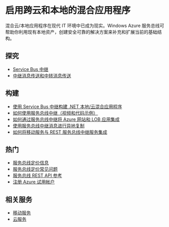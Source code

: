 <properties 
	pageTitle="启用跨云和本地的混合应用程序 | Windows Azure" 
	description="了解如何构建跨云和本地的混合应用程序。" 
	services="service-bus" 
	documentationCenter=".net" 
	authors="sethmanheim" 
	manager="timlt" 
	editor=""/>

<tags 
	ms.service="service-bus" 
	ms.date="10/06/2015" 
	wacn.date="11/27/2015"/>

# 启用跨云和本地的混合应用程序

混合云/本地应用程序在现代 IT 环境中已成为现实。Windows Azure 服务总线可帮助你利用现有本地资产，创建安全可靠的解决方案来补充和扩展当前的基础结构。


## 探究

- [Service Bus 中继](/zh-cn/documentation/articles/service-bus-dotnet-how-to-use-relay)
- [中继消息传送和中转消息传送](/documentation/articles/service-bus-messaging-overview)

## 构建

- [使用 Service Bus 中继构建 .NET 本地/云混合应用程序](/documentation/articles/service-bus-dotnet-hybrid-app-using-service-bus-relay)
- [如何使用服务总线中继（视频和代码示例）](http://appfabricdemos.codeplex.com/releases/view/67597)
- [如何通过服务总线中继将 Azure 网站和 LOB 应用集成](https://code.msdn.microsoft.com/How-to-integrate-a-Windows-f1fedff8) 
- [使用服务总线中继消息进行异地复制](http://code.msdn.microsoft.com/Geo-replication-with-16dbfecd)
- [如何将移动服务与 REST 服务总线中继服务集成](http://blogs.msdn.com/b/paolos/archive/2013/07/09/how-to-integrate-a-mobile-service-with-a-rest-service-bus-relay-service.aspx)
 
## 热门
- [服务总线定价信息](/pricing/details/service-bus/)
- [服务总线定价常见问题](/documentation/articles/service-bus-pricing-faq)
- [服务总线 REST API 参考](http://msdn.microsoft.com/zh-cn/library/windowsazure/hh780717.aspx)
- [注册 Azure 试用帐户](/pricing/1rmb-trial/)
 
## 相关服务
- [移动服务](/home/features/mobile-services/)
- [云服务](/home/features/cloud-services/) 

<!---HONumber=82-->